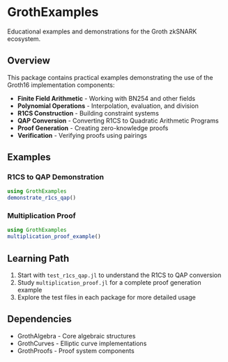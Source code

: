 # GrothExamples

Educational examples and demonstrations for the Groth zkSNARK ecosystem.

## Overview

This package contains practical examples demonstrating the use of the Groth16 implementation components:

- **Finite Field Arithmetic** - Working with BN254 and other fields
- **Polynomial Operations** - Interpolation, evaluation, and division
- **R1CS Construction** - Building constraint systems
- **QAP Conversion** - Converting R1CS to Quadratic Arithmetic Programs
- **Proof Generation** - Creating zero-knowledge proofs
- **Verification** - Verifying proofs using pairings

## Examples

### R1CS to QAP Demonstration
```julia
using GrothExamples
demonstrate_r1cs_qap()
```

### Multiplication Proof
```julia
using GrothExamples
multiplication_proof_example()
```

## Learning Path

1. Start with `test_r1cs_qap.jl` to understand the R1CS to QAP conversion
2. Study `multiplication_proof.jl` for a complete proof generation example
3. Explore the test files in each package for more detailed usage

## Dependencies

- GrothAlgebra - Core algebraic structures
- GrothCurves - Elliptic curve implementations
- GrothProofs - Proof system components